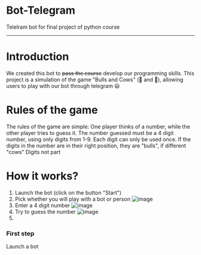 # Bot-Telegram
Telelram bot for final project of python course
____

# Introduction
We created this bot to ~~pass the course~~ develop our programming skills. This project is a simulation of the game "Bulls and Cows" (:water_buffalo: and :cow2:), allowing users to play with our bot through telegram :smiley:

# Rules of the game
The rules of the game are simple: 
One player thinks of a number, while the other player tries to guess it.
The number guessed must be a 4 digit number, using only digits from 1-9.
Each digit can only be used once.
If the digits in the number are in their right position, they are "bulls", if different "cows"
Digits not part

# How it works?
1) Launch the bot (click on the button "Start")
2) Pick whether you will play with a bot or person ![image](https://user-images.githubusercontent.com/115816456/197232440-366d7777-da10-43e8-b955-bee75f1519d9.png)
3) Enter a 4 digit number ![image](https://user-images.githubusercontent.com/115816456/197232571-301d7048-25ea-4071-a17b-74ee093a8461.png)
4) Try to guess the number ![image](https://user-images.githubusercontent.com/115816456/197233052-259b10d1-cbcc-47fd-b47b-4a3dbb01f086.png)
5) 

### First step
Launch a bot

